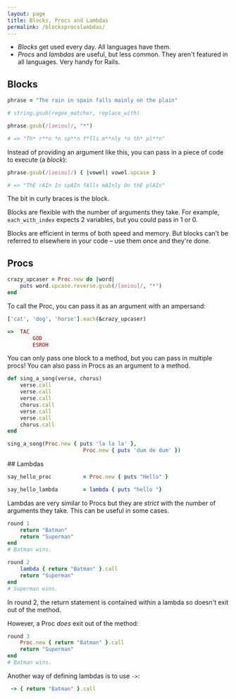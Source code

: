 ```yaml
---
layout: page
title: Blocks, Procs and Lambdas
permalink: /blocksprocslambdas/
---
```


* *Blocks* get used every day. All languages have them.
* *Procs* and *lambdas* are useful, but less common. They aren't featured in all languages. Very handy for Rails.

## Blocks

```ruby
phrase = "The rain in spain falls mainly on the plain"

# string.gsub(regex_matcher, replace_with)

phrase.gsub(/[aeiou]/, "*")

# => "Th* r**n *n sp**n f*lls m**nly *n th* pl**n"
```

Instead of providing an argument like this, you can pass in a piece of code to execute (a *block*):

```ruby
phrase.gsub(/[aeiou]/) { |vowel| vowel.upcase }

# => "ThE rAIn In spAIn fAlls mAInly On thE plAIn"
```

The bit in curly braces is the block.

Blocks are flexible with the number of arguments they take. For example, ```each_with_index``` expects 2 variables, but you could pass in 1 or 0.

Blocks are efficient in terms of both speed and memory. But blocks can't be referred to elsewhere in your code – use them once and they're done.

## Procs

```ruby
crazy_upcaser = Proc.new do |word|
	puts word.upcase.reverse.gsub(/[aeiou]/, "*")
end
```

To call the Proc, you can pass it as an argument with an ampersand:

```ruby
['cat', 'dog', 'horse'].each(&crazy_upcaser)

=>	TAC
		GOD
		ESROH
```

You can only pass one block to a method, but you can pass in multiple procs! You can also pass in Procs as an argument to a method.

```ruby
def sing_a_song(verse, chorus)
	verse.call
	verse.call
	verse.call
	chorus.call
	verse.call
	verse.call
	chorus.call
end

sing_a_song(Proc.new { puts 'la la la' }, 
						Proc.new { puts 'dum de dum' })
```

## Lambdas

```ruby
say_hello_proc 			= Proc.new { puts "Hello" }

```
```ruby
say_hello_lambda 		= lambda { puts "hello "}
```

Lambdas are very similar to Procs but they are *strict* with the number of arguments they take. This can be useful in some cases.

```ruby
round 1
	return "Batman"
	return "Superman"
end
# Batman wins.

round 2
	lambda { return "Batman" }.call
	return "Superman"
end
# Superman wins.
```

In round 2, the return statement is contained within a lambda so doesn't exit out of the method.

However, a Proc *does* exit out of the method:

```ruby
round 3
	Proc.new { return "Batman" }.call
	return "Superman"
end
# Batman wins.
```

Another way of defining lambdas is to use ```->```:

```ruby
 -> { return "Batman" }.call
```
